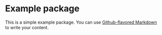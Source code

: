 # Example package

This is a simple example package.
You can use [Github-flavored Markdown](https://guides.github.com/features/mastering-markdown/) to write your content.

